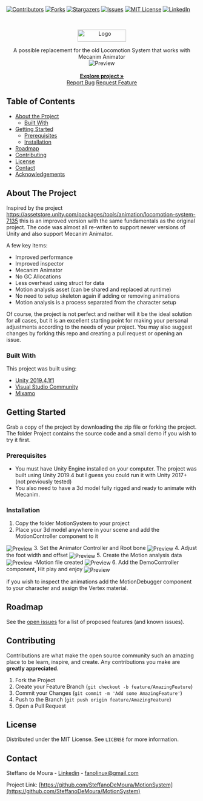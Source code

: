 [![Contributors][contributors-shield]][contributors-url]
[![Forks][forks-shield]][forks-url]
[![Stargazers][stars-shield]][stars-url]
[![Issues][issues-shield]][issues-url]
[![MIT License][license-shield]][license-url]
[![LinkedIn][linkedin-shield]][linkedin-url]



<!-- PROJECT LOGO -->
<br />
<p align="center">
  <a href="https://github.com/SteffanoDeMoura/MotionSystem">
    <img src="images/logo.png" alt="Logo" width="128" height="32">
  </a>

  <p align="center">
    A possible replacement for the old Locomotion System that works with Mecanim Animator
    <br />
    <img align="center" src="images/Preview.jpg" alt="Preview">
    <br />
    <br />
    <a href="https://github.com/SteffanoDeMoura/MotionSystem/Project"><strong>Explore project »</strong></a>
    <br />
    <a href="https://github.com/SteffanoDeMoura/MotionSystem/issues">Report Bug</a>
    <a href="https://github.com/SteffanoDeMoura/MotionSystem/issues">Request Feature</a>
  </p>

</p>

<!-- TABLE OF CONTENTS -->
## Table of Contents

* [About the Project](#about-the-project)
  * [Built With](#built-with)
* [Getting Started](#getting-started)
  * [Prerequisites](#prerequisites)
  * [Installation](#installation)
* [Roadmap](#roadmap)
* [Contributing](#contributing)
* [License](#license)
* [Contact](#contact)
* [Acknowledgements](#acknowledgements)



<!-- ABOUT THE PROJECT -->
## About The Project

Inspired by the project https://assetstore.unity.com/packages/tools/animation/locomotion-system-7135 this is an improved version with the same fundamentals as the original project. The code was almost all re-writen to support newer versions of Unity and also support Mecanim Animator.

A few key items:
* Improved performance
* Improved inspector
* Mecanim Animator
* No GC Allocations
* Less overhead using struct for data
* Motion analysis asset (can be shared and replaced at runtime)
* No need to setup skeleton again if adding or removing animations
* Motion analysis is a process separated from the character setup


Of course, the project is not perfect and neither will it be the ideal solution for all cases, but it is an excellent starting point for making your personal adjustments according to the needs of your project. You may also suggest changes by forking this repo and creating a pull request or opening an issue.

### Built With
This project was built using:
* [Unity 2019.4.1f1](https://unity.com/)
* [Visual Studio Community](https://visualstudio.microsoft.com/pt-br/vs/community/)
* [Mixamo](https://www.mixamo.com/)


<!-- GETTING STARTED -->
## Getting Started

Grab a copy of the project by downloading the zip file or forking the project.
The folder Project contains the source code and a small demo if you wish to try it first. 

### Prerequisites

* You must have Unity Engine installed on your computer. The project was built using Unity 2019.4 but I guess you could run it with Unity 2017+ (not previously tested)
* You also need to have a 3d model fully rigged and ready to animate with Mecanim.

### Installation

1. Copy the folder MotionSystem to your project
2. Place your 3d model anywhere in your scene and add the MotionController component to it
<img align="center" src="images/setup_a.gif" alt="Preview">
3. Set the Animator Controller and Root bone 
<img align="center" src="images/setup_b.gif" alt="Preview">
4. Adjust the foot width and offset
<img align="center" src="images/setup_c.gif" alt="Preview">
5. Create the Motion analysis data 
<img align="center" src="images/setup_d.gif" alt="Preview">
-Motion file created
<img align="center" src="images/setup_e.jpg" alt="Preview">
6. Add the DemoController component, Hit play and enjoy
<img align="center" src="images/setup_f.jpg" alt="Preview">

if you wish to inspect the animations add the MotionDebugger component to your character and assign the Vertex material.


<!-- ROADMAP -->
## Roadmap

See the [open issues](https://github.com/SteffanoDeMoura/MotionSystem/issues) for a list of proposed features (and known issues).



<!-- CONTRIBUTING -->
## Contributing

Contributions are what make the open source community such an amazing place to be learn, inspire, and create. Any contributions you make are **greatly appreciated**.

1. Fork the Project
2. Create your Feature Branch (`git checkout -b feature/AmazingFeature`)
3. Commit your Changes (`git commit -m 'Add some AmazingFeature'`)
4. Push to the Branch (`git push origin feature/AmazingFeature`)
5. Open a Pull Request



<!-- LICENSE -->
## License

Distributed under the MIT License. See `LICENSE` for more information.



<!-- CONTACT -->
## Contact

Steffano de Moura - [Linkedin](https://www.linkedin.com/in/steffano-de-moura-aa9702131/) - fanolinux@gmail.com

Project Link: [https://github.com/SteffanoDeMoura/MotionSystem](https://github.com/SteffanoDeMoura/MotionSystem)



<!-- MARKDOWN LINKS & IMAGES -->
<!-- https://www.markdownguide.org/basic-syntax/#reference-style-links -->
[contributors-shield]: https://img.shields.io/github/contributors/othneildrew/Best-README-Template.svg?style=flat-square
[contributors-url]: https://github.com/othneildrew/Best-README-Template/graphs/contributors
[forks-shield]: https://img.shields.io/github/forks/othneildrew/Best-README-Template.svg?style=flat-square
[forks-url]: https://github.com/othneildrew/Best-README-Template/network/members
[stars-shield]: https://img.shields.io/github/stars/othneildrew/Best-README-Template.svg?style=flat-square
[stars-url]: https://github.com/othneildrew/Best-README-Template/stargazers
[issues-shield]: https://img.shields.io/github/issues/othneildrew/Best-README-Template.svg?style=flat-square
[issues-url]: https://github.com/othneildrew/Best-README-Template/issues
[license-shield]: https://img.shields.io/github/license/othneildrew/Best-README-Template.svg?style=flat-square
[license-url]: https://github.com/SteffanoDeMoura/MotionSystem/master/LICENSE.txt
[linkedin-shield]: https://img.shields.io/badge/-LinkedIn-black.svg?style=flat-square&logo=linkedin&colorB=555
[linkedin-url]: https://www.linkedin.com/in/steffano-de-moura-aa9702131/
[product-screenshot]: images/screenshot.png
